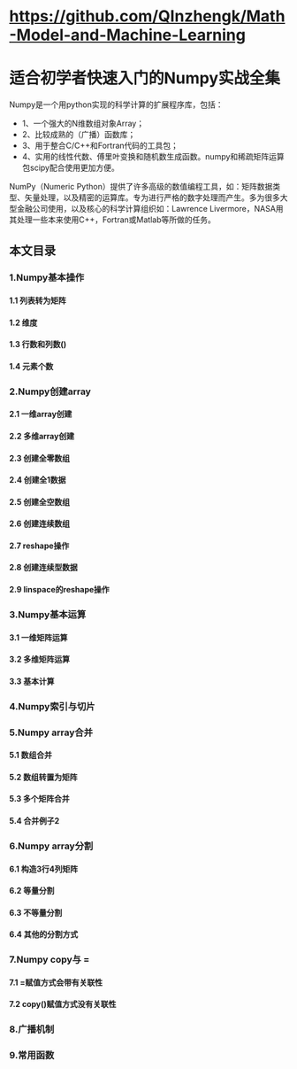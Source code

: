 # https://github.com/QInzhengk/Math-Model-and-Machine-Learning
# 适合初学者快速入门的Numpy实战全集

Numpy是一个用python实现的科学计算的扩展程序库，包括：
* 1、一个强大的N维数组对象Array；
* 2、比较成熟的（广播）函数库；
* 3、用于整合C/C++和Fortran代码的工具包；
* 4、实用的线性代数、傅里叶变换和随机数生成函数。numpy和稀疏矩阵运算包scipy配合使用更加方便。

NumPy（Numeric Python）提供了许多高级的数值编程工具，如：矩阵数据类型、矢量处理，以及精密的运算库。专为进行严格的数字处理而产生。多为很多大型金融公司使用，以及核心的科学计算组织如：Lawrence Livermore，NASA用其处理一些本来使用C++，Fortran或Matlab等所做的任务。
## 本文目录
### 1.Numpy基本操作
#### 1.1 列表转为矩阵
#### 1.2 维度
#### 1.3 行数和列数()
#### 1.4 元素个数
### 2.Numpy创建array
#### 2.1 一维array创建
#### 2.2 多维array创建
#### 2.3 创建全零数组
#### 2.4 创建全1数据
#### 2.5 创建全空数组
#### 2.6 创建连续数组
#### 2.7 reshape操作
#### 2.8 创建连续型数据
#### 2.9 linspace的reshape操作
### 3.Numpy基本运算
#### 3.1 一维矩阵运算
#### 3.2 多维矩阵运算
#### 3.3 基本计算
### 4.Numpy索引与切片
### 5.Numpy array合并
#### 5.1 数组合并
#### 5.2 数组转置为矩阵
#### 5.3 多个矩阵合并
#### 5.4 合并例子2
### 6.Numpy array分割
#### 6.1 构造3行4列矩阵
#### 6.2 等量分割
#### 6.3 不等量分割
#### 6.4 其他的分割方式
### 7.Numpy copy与 =
#### 7.1 =赋值方式会带有关联性
#### 7.2 copy()赋值方式没有关联性
### 8.广播机制
### 9.常用函数
